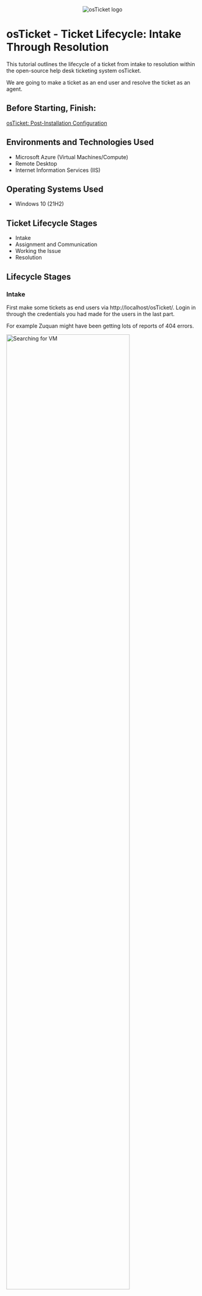 <p align="center">
<img src="https://i.imgur.com/Clzj7Xs.png" alt="osTicket logo"/>
</p>

<h1>osTicket - Ticket Lifecycle: Intake Through Resolution</h1>
This tutorial outlines the lifecycle of a ticket from intake to resolution within the open-source help desk ticketing system osTicket.

We are going to make a ticket as an end user and resolve the ticket as an agent.
<br />
<h2>Before Starting, Finish:</h2>

[osTicket: Post-Installation Configuration](https://github.com/Kushaltho/post-install-config)

<h2>Environments and Technologies Used</h2>

- Microsoft Azure (Virtual Machines/Compute)
- Remote Desktop
- Internet Information Services (IIS)

<h2>Operating Systems Used </h2>

- Windows 10</b> (21H2)

<h2>Ticket Lifecycle Stages</h2>

- Intake
- Assignment and Communication
- Working the Issue
- Resolution

<h2>Lifecycle Stages</h2>

<h3>Intake</h3>

First make some tickets as end users via http://localhost/osTicket/. Login in through the credentials you had made for the users in the last part.

For example Zuquan might have been getting lots of reports of 404 errors. 

<img src="https://i.imgur.com/kAA387C.png" width="80%" alt="Searching for VM"/>

Create two more tickets out of the help topics like Personal Computer Issues ,General Inquiry, Equipment Request, Password reset. Can also use different users. 

<img src="https://i.imgur.com/LDW6mPI.png" width="80%" alt="Searching for VM"/>
<img src="https://i.imgur.com/LbTXThm.png" width="80%" alt="Searching for VM"/>

<h3>Assignment and Communication</h3>

Now we are going to go through the tickets as an agent.

Go back to the agent panel using this link http://localhost/osTicket/scp/login.php with the credentials you made for the agent.



<img src="https://i.imgur.com/MJrLcal.png" width="80%" alt="Searching for VM"/>


<img src="https://i.imgur.com/3LrKHFP.png" width="80%" alt="Searching for VM"/>

Now our job as an agent would be to make sure that the tickets have the appropriate agent/worker and SLA/priority in the order of when it came.

If it can be resolved by the agent looking though the ticket then they can assign it to themself.



<img src="https://i.imgur.com/IEGp2to.png" width="80%" alt="Searching for VM"/>

<img src="https://i.imgur.com/mv73dgS.png" width="80%" alt="Searching for VM"/>

<img src="https://i.imgur.com/9L0i6oZ.png" width="80%" alt="Searching for VM"/>

<img src="https://i.imgur.com/h5eJttR.png" width="80%" alt="Searching for VM"/>



Since an entire department's work is impeded, the assignments should be high. And we will assign another agent for this ticket.


We will also assign one of the tickets to another agent as an agent.
<img src="https://i.imgur.com/n36IweR.png" width="80%" alt="Searching for VM"/>

<img src="https://i.imgur.com/zxOL8zh.png" width="80%" alt="Searching for VM"/>

This is what it would look like if everything was assigned properly. Although you would normally just work through the ticket all at once if possible.

<img src="https://i.imgur.com/ZAGpjyX.png" width="80%" alt="Searching for VM"/>






<h3>Working the Issue</h3>
SEV-A Ticket

<img src="https://i.imgur.com/tYLjqfW.png" width="80%" alt="Searching for VM"/>

SEV-B Ticket

Since we assigned the ticket to Eveyln it is best practice to write down the changes you made and give a warm hand-off to the person. Which would mean Kevin calling  Eveyln and confirming with her before assigning the ticket to her. 

<img src="https://i.imgur.com/7JUkgkn.png" width="80%" alt="Searching for VM"/>

<img src="https://i.imgur.com/jKMxxrv.png" width="80%" alt="Searching for VM"/>


<h3>Resolution</h3>


SEV-A Ticket


<img src="https://i.imgur.com/JithoNY.png" width="80%" alt="Searching for VM"/>

SEV-B Ticket

<img src="https://i.imgur.com/w1Dy9Ro.png" width="80%" alt="Searching for VM"/>

SEV-C Ticket

Since Kevin knew how to resolve the problem , he didn't need to assign it to someone else or give them an update while trying to figure out the solution.

<img src="https://i.imgur.com/KptsPvs.png" width="80%" alt="Searching for VM"/>

<h2>Finished</h2>
By completing this tutorial, you should now have a deeper understanding of osTickets and how they function from both the user and agent perspectives. You should also know how to configure user and agent settings to meet your needs, as well as how to effectively handle tickets as an agent.



